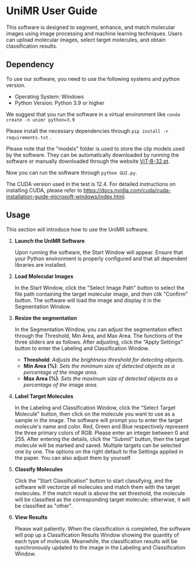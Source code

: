 # UniMR User Guide

This software is designed to segment, enhance, and match molecular images using image processing and machine learning techniques. Users can upload molecular images, select target molecules, and obtain classification results.

## Dependency

To use our software, you need to use the following systems and python version.

- Operating System: Windows
- Python Version: Python 3.9 or higher

We suggest that you run the software in a virtual environment like `conda create -n unimr python=3.9` 

Please install the necessary dependencies through `pip install -r requirements.txt` .

Please note that the "models" folder is used to store the clip models used by the software. They can be automatically downloaded by running the software or manually downloaded through the website [ViT-B-32.pt](https://openaipublic.azureedge.net/clip/models/40d365715913c9da98579312b702a82c18be219cc2a73407c4526f58eba950af/ViT-B-32.pt).

Now you can run the software through `python GUI.py`.

The CUDA version used in the test is 12.4. For detailed instructions on installing CUDA, please refer to https://docs.nvidia.com/cuda/cuda-installation-guide-microsoft-windows/index.html.

## Usage

This section will introduce how to use the UniMR software.

1. **Launch the UniMR Software**

   Upon running the software, the Start Window will appear. Ensure that your Python environment is properly configured and that all dependent libraries are installed.

2. **Load Molecular Images**

   In the Start Window, click the "Select Image Path" button to select the file path containing the target molecular image, and then clik "Confirm" button. The software will load the image and display it in the Segmentation Window.

3. **Resize the segmentation**

   In the Segmentation Window, you can adjust the segmentation effect through the Threshold, Min Area, and Max Area. The functions of the three sliders are as follows. After adjusting, click the "Apply Settings" button to enter the Labeling and Classification Window.

   + **Threshold**: *Adjusts the brightness threshold for detecting objects.*
   + **Min Area (%)**: *Sets the minimum size of detected objects as a percentage of the image area.*
   + **Max Area (%)**: *Sets the maximum size of detected objects as a percentage of the image area.*

4. **Label Target Molecules**

   In the Labeling and Classification Window, click the "Select Target Molecule" button, then click on the molecule you want to use as a sample in the image. The software will prompt you to enter the target molecule's name and color. Red, Green and Blue respectively represent the three primary colors of RGB. Please enter an integer between 0 and 255. After entering the details, click the "Submit" button, then the target molecule will be marked and saved. Multiple targets can be selected one by one. The options on the right default to the Settings applied in the paper. You can also adjust them by yourself. 

5. **Classify Molecules**

   Click the "Start Classification" button to start classifying, and the software will vectorize all molecules and match them with the target molecules. If the match result is above the set threshold, the molecule will be classified as the corresponding target molecule; otherwise, it will be classified as "other".

6. **View Results**

   Please wait patiently. When the classification is completed, the software will pop up a Classification Results Window showing the quantity of each type of molecule. Meanwhile, the classification results will be synchronously updated to the image in the Labeling and Classification Window.

   
